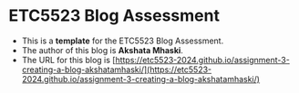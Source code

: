 
# ETC5523 Blog Assessment

* This is a **template** for the ETC5523 Blog Assessment. 
* The author of this blog is **Akshata Mhaski**.
* The URL for this blog is [https://etc5523-2024.github.io/assignment-3-creating-a-blog-akshatamhaski/](https://etc5523-2024.github.io/assignment-3-creating-a-blog-akshatamhaski/)
